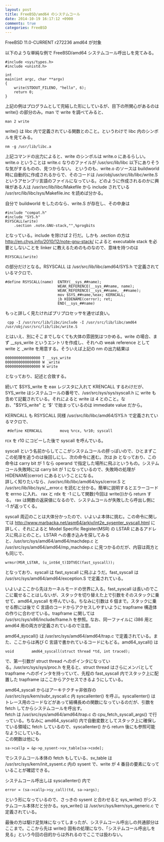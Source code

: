 ```yaml
---
layout: post
title: FreeBSD/amd64 のシステムコール
date: 2014-10-19 16:17:12 +0900
comments: true
categories: FreeBSD
---
```

FreeBSD 11.0-CURRENT r272236 amd64 が対象

以下のような単純な例で FreeBSD/amd64 システムコール呼出しを見てみる。

	#include <sys/types.h>
	#include <unistd.h>

	int
	main(int argc, char **argv)
	{
		write(STDOUT_FILENO, "hello", 6);
		return 0;
	}

上記の例はプログラムとして完結した形にしているが、目下の所関心があるのは write() の部分のみ。man で write を調べてみると、

	man 2 write

write() は libc 内で定義されている関数とのこと。というわけで libc 内のシンボルを見てみる。

	nm -g /usr/lib/libc.a

上記コマンドの出力によると、write のシンボルは write.o にあるらしい。write.o ということは write.c なりのファイルが /usr/src/lib/libc 以下にありそうな気がするものの、見つからない。
というのも、write.o のソースは buildworld 時に自動的に作成されるからで、そのコードは /usr/obj/usr/src/lib/libc/write.S というアセンブリ言語のファイルになっている。どのように作成されるのかに興味がある人は /usr/src/lib/libc/Makefile から include されている /usr/src/lib/libc/sys/Makefile.inc を読めば分かる。

自分で buildworld をしたのなら、write.S が存在し、その中身は

	#include "compat.h"
	#include "SYS.h"
	RSYSCALL(write)
		.section .note.GNU-stack,"",%progbits

となっている。include を除けば 2 行だ。しかも .section の方は http://en.chys.info/2010/12/note-gnu-stack/ によると executable stack を必要としないことを linker に教えるためのものなので、意味を持つのは

	RSYSCALL(write)

の部分だけとなる。RSYSCALL は /usr/src/lib/libc/amd64/SYS.h で定義されているマクロで、

	#define RSYSCALL(name)  ENTRY(__sys_##name);
	                        WEAK_REFERENCE(__sys_##name, name);
	                        WEAK_REFERENCE(__sys_##name, _##name);
	                        mov $SYS_##name,%eax; KERNCALL;
	                        jb HIDENAME(cerror); ret;
	                        END(__sys_##name)

もっと詳しく見たければプリプロセッサを通せば良い。

	 cpp -I /usr/src/lib/libc/include -I /usr/src/lib/libc/amd64 /usr/obj/usr/src/lib/libc/write.S 

とはいえ、別にそこまでしなくても大体の雰囲気はつかめる。write の場合、まず \_\_sys_write というエントリを作成し、それへの weak reference として write と \_write を用意する。そういえば上記の nm の出力結果は

	0000000000000000 T __sys_write
	0000000000000000 W _write
	0000000000000000 W write

となっており、記述と合致する。

続いて $SYS_write を eax レジスタに入れて KRENCALL するわけだが、SYS_write はシステムコールの番号で、/usr/src/sys/sys/syscall.h に write も含めて記載されている。それによると write は 4 とのこと。なお、"$SYS_write" と '$' で始まっているのは immediate value だから。

KERNCALL も RSYSCALL 同様 /usr/src/lib/libc/amd64/SYS.h で定義されているマクロで、

	 #define KERNCALL        movq %rcx, %r10; syscall

rcx を r10 にコビーした後で syscall を呼んでいる。

syscall という名前からしてここがシステムコールの肝っぽいので、ひとまずここの処理を追うのは後回しにし、次の命令に進む。次は jb となっており、この命令は carry bit が 1 なら operand で指定した場所に飛ぶというもの。システムコール失敗時には carry bit が 1 になっているので、失敗時の処理が HIDENAME(cerror) にあるということになる。  
詳しく知りたいなら、/usr/src/lib/libc/amd64/sys/cerror.S と /usr/src/lib/libc/sys/__error.c を読むと分かる。簡単に説明するとエラーコードを errno に入れ、 rax と rdx を -1 にして関数(今回は write())から return する。 rax は関数の返戻値になるので、システムコールが失敗したら呼出し側に -1 が返ってくる。

syscall 周辺のことは大体分かったので、いよいよ本体に挑む。この命令に関しては http://www.marbacka.net/asm64/arkiv/int2e_sysenter_syscall.html に詳しく、それによると Model Specific Register(MSR) の LSTAR にあるアドレスに飛ぶとのこと。LSTAR への書き込みを探してみると、/usr/src/sys/amd64/amd64/machdep.c と /usr/src/sys/amd64/amd64/mp_machdep.c に見つかるのだが、内容は両方とも同じで、

	wrmsr(MSR_LSTAR, (u_int64_t)IDTVEC(fast_syscall));

となっており、syscall は fast_syscall に飛ぶようだ。fast_syscall は /usr/src/sys/amd64/amd64/exception.S で定義されている。

いよいよここから先はカーネルモードの世界に入る。fast_syscall は長いのでここに載せることはしないが、スタックを切り替えた上で引数をそのスタックに乗せて、amd64_syscall を呼んでいる。ちなみに引数は 6 個まで。スタックに乗せる際には後で C 言語のコードからアクセスしやすいように trapframe 構造体の作りに合わせている。trapframe に関しては /usr/src/sys/x86/include/frame.h を参照。なお、同一ファイルに i386 用と amd64 用の両方が定義されているので注意。

amd64_syscall() は /usr/src/sys/amd64/amd64/trap.c で定義されている。また、ここからは再び C 言語で書かれているコードにもどる。amd64_sycall() は

	void        amd64_syscall(struct thread *td, int traced);

で、第一引数が struct thread へのポインタになっている。/usr/src/sys/sys/proc.h を見ると、struct thread はさらにメンバとして trapframe へのポインタを持っていて、先程の fast_syscall 内でスタック上に配置した trapframe はここからアクセスできるようにしている。

amd64_syscall からはアーキテクチャ非依存の /usr/src/sys/kern/subr_syscall.c 内 syscallenter() を呼ぶ。syscallenter() はトレース用のコードなどがあって結構長めの関数になっているのだが、引数を fetch してからシステムコールを呼出す。  
fetch は /usr/src/sys/amd64/amd64/trap.c の cpu_fetch_syscall_args() で行っている。ちなみに amd64_syscall() 内で自動変数としてスタック上に確保している領域に fetch しているので、syscallenter() から return 後にも参照可能なようにしている。  
この関数は他にも

	sa->callp = &p->p_sysent->sv_table[sa->code];

でシステムコール本体の fetch もしている、sv_table は /usr/src/sys/kern/init_sysent.c 内の sysent で、write が 4 番目の要素になっていることが確認できる。

システムコール呼出しは syscallenter() 内で

	error = (sa->callp->sy_call)(td, sa->args);

という形になっているので、さっきの sysent と合わせると sys_write() がシステムコール本体だと分かる。sys_write() は /usr/src/sys/kern/sys_generic.c で定義されている。

最後の方は駆け足気味になってしまったが、システムコール呼出しの共通部分はここまで。ここから先は write() 固有の処理になり、「システムコール呼出しを見る」という今回の目的からは外れるのでここでは扱わない。